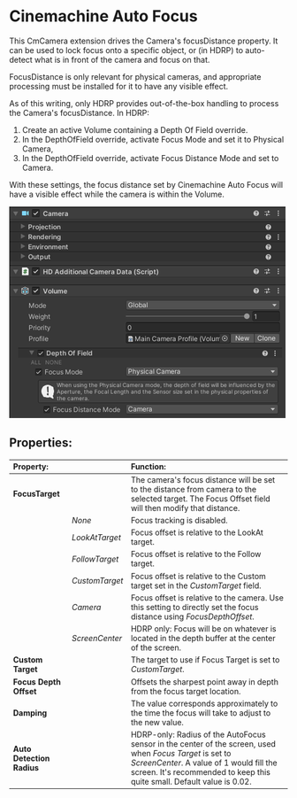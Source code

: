 # Cinemachine Auto Focus

This CmCamera extension drives the Camera's focusDistance property.  It can be used to lock focus onto a specific object, or (in HDRP) to auto-detect what is in front of the camera and focus on that.
	
FocusDistance is only relevant for physical cameras, and appropriate processing must be installed for it to have any visible effect.

As of this writing, only HDRP provides out-of-the-box handling to process the Camera's focusDistance.  In HDRP:
1. Create an active Volume containing a Depth Of Field override.
1. In the DepthOfField override, activate Focus Mode and set it to Physical Camera, 
1. In the DepthOfField override, activate Focus Distance Mode and set to Camera.  
 
With these settings, the focus distance set by Cinemachine Auto Focus will have a visible effect while the camera is within the Volume.

![Example Auto Vocus Volume](images/CinemachineAutoVocusVolume.png)


## Properties:

| **Property:** || **Function:** |
|:---|:---|:---|
| __FocusTarget__ || The camera's focus distance will be set to the distance from camera to the selected target.  The Focus Offset field will then modify that distance.  |
| | _None_ | Focus tracking is disabled. |
| | _LookAtTarget_ | Focus offset is relative to the LookAt target. |
| | _FollowTarget_ | Focus offset is relative to the Follow target. |
| | _CustomTarget_ | Focus offset is relative to the Custom target set in the _CustomTarget_ field. |
| | _Camera_ | Focus offset is relative to the camera.  Use this setting to directly set the focus distance using _FocusDepthOffset_. |
| | _ScreenCenter_ | HDRP only: Focus will be on whatever is located in the depth buffer at the center of the screen. |
| __Custom Target__ || The target to use if Focus Target is set to _CustomTarget_.  |
| __Focus Depth Offset__ || Offsets the sharpest point away in depth from the focus target location.  |
| __Damping__ || The value corresponds approximately to the time the focus will take to adjust to the new value.  |
| __Auto Detection Radius__ || HDRP-only: Radius of the AutoFocus sensor in the center of the screen, used when _Focus Target_ is set to _ScreenCenter_.  A value of 1 would fill the screen.  It's recommended to keep this quite small.  Default value is 0.02.  |

